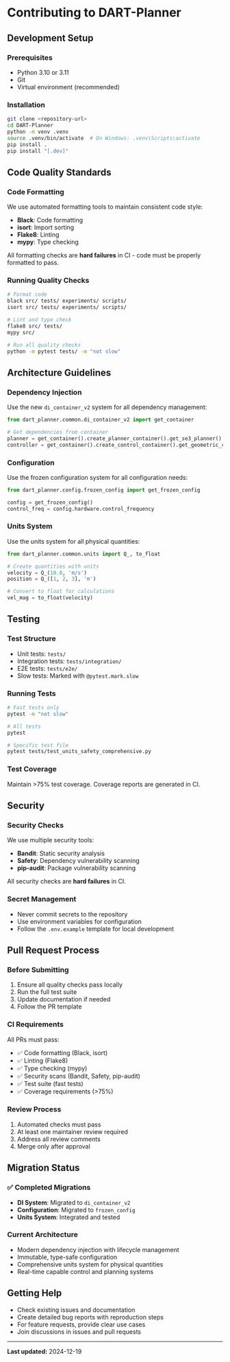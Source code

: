 # Contributing to DART-Planner

## Development Setup

### Prerequisites
- Python 3.10 or 3.11
- Git
- Virtual environment (recommended)

### Installation
```bash
git clone <repository-url>
cd DART-Planner
python -m venv .venv
source .venv/bin/activate  # On Windows: .venv\Scripts\activate
pip install .
pip install "[.dev]"
```

## Code Quality Standards

### Code Formatting
We use automated formatting tools to maintain consistent code style:

- **Black**: Code formatting
- **isort**: Import sorting
- **Flake8**: Linting
- **mypy**: Type checking

All formatting checks are **hard failures** in CI - code must be properly formatted to pass.

### Running Quality Checks
```bash
# Format code
black src/ tests/ experiments/ scripts/
isort src/ tests/ experiments/ scripts/

# Lint and type check
flake8 src/ tests/
mypy src/

# Run all quality checks
python -m pytest tests/ -m "not slow"
```

## Architecture Guidelines

### Dependency Injection
Use the new `di_container_v2` system for all dependency management:

```python
from dart_planner.common.di_container_v2 import get_container

# Get dependencies from container
planner = get_container().create_planner_container().get_se3_planner()
controller = get_container().create_control_container().get_geometric_controller()
```

### Configuration
Use the frozen configuration system for all configuration needs:

```python
from dart_planner.config.frozen_config import get_frozen_config

config = get_frozen_config()
control_freq = config.hardware.control_frequency
```

### Units System
Use the units system for all physical quantities:

```python
from dart_planner.common.units import Q_, to_float

# Create quantities with units
velocity = Q_(10.0, 'm/s')
position = Q_([1, 2, 3], 'm')

# Convert to float for calculations
vel_mag = to_float(velocity)
```

## Testing

### Test Structure
- Unit tests: `tests/`
- Integration tests: `tests/integration/`
- E2E tests: `tests/e2e/`
- Slow tests: Marked with `@pytest.mark.slow`

### Running Tests
```bash
# Fast tests only
pytest -m "not slow"

# All tests
pytest

# Specific test file
pytest tests/test_units_safety_comprehensive.py
```

### Test Coverage
Maintain >75% test coverage. Coverage reports are generated in CI.

## Security

### Security Checks
We use multiple security tools:
- **Bandit**: Static security analysis
- **Safety**: Dependency vulnerability scanning
- **pip-audit**: Package vulnerability scanning

All security checks are **hard failures** in CI.

### Secret Management
- Never commit secrets to the repository
- Use environment variables for configuration
- Follow the `.env.example` template for local development

## Pull Request Process

### Before Submitting
1. Ensure all quality checks pass locally
2. Run the full test suite
3. Update documentation if needed
4. Follow the PR template

### CI Requirements
All PRs must pass:
- ✅ Code formatting (Black, isort)
- ✅ Linting (Flake8)
- ✅ Type checking (mypy)
- ✅ Security scans (Bandit, Safety, pip-audit)
- ✅ Test suite (fast tests)
- ✅ Coverage requirements (>75%)

### Review Process
1. Automated checks must pass
2. At least one maintainer review required
3. Address all review comments
4. Merge only after approval

## Migration Status

### ✅ Completed Migrations
- **DI System**: Migrated to `di_container_v2`
- **Configuration**: Migrated to `frozen_config`
- **Units System**: Integrated and tested

### Current Architecture
- Modern dependency injection with lifecycle management
- Immutable, type-safe configuration
- Comprehensive units system for physical quantities
- Real-time capable control and planning systems

## Getting Help

- Check existing issues and documentation
- Create detailed bug reports with reproduction steps
- For feature requests, provide clear use cases
- Join discussions in issues and pull requests

---

**Last updated:** 2024-12-19
